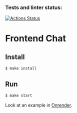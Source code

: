 ### Tests and linter status:
[![Actions Status](https://github.com/EgorUlitin/frontend-project-12/workflows/hexlet-check/badge.svg)](https://github.com/EgorUlitin/frontend-project-12/actions)

# Frontend Chat

## Install

```bash
$ make install
```

## Run

```sh
$ make start
```

Look at an example in [Onrender](https://frontend-chat.onrender.com/).

